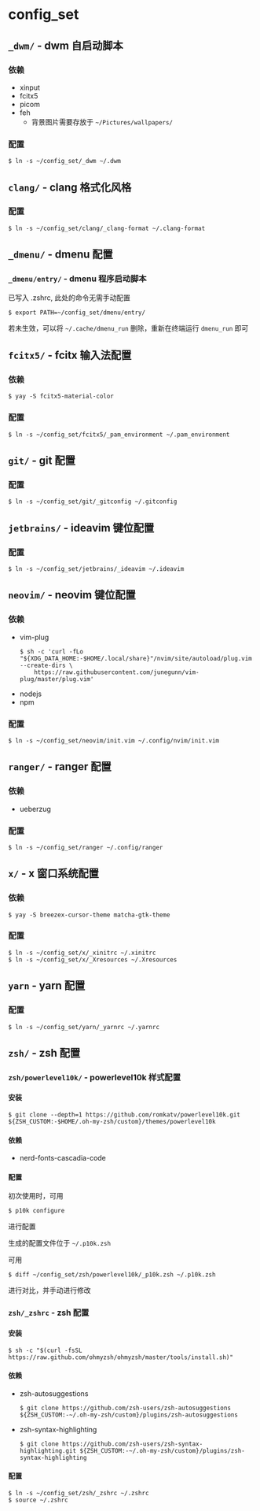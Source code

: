 # config_set

## `_dwm/` - dwm 自启动脚本

### 依赖

- xinput
- fcitx5
- picom
- feh
  - 背景图片需要存放于 `~/Pictures/wallpapers/`

### 配置

```shell
$ ln -s ~/config_set/_dwm ~/.dwm
```

## `clang/` - clang 格式化风格

### 配置

```shell
$ ln -s ~/config_set/clang/_clang-format ~/.clang-format
```

## `_dmenu/` - dmenu 配置

### `_dmenu/entry/` - dmenu 程序启动脚本

已写入 .zshrc, 此处的命令无需手动配置

```shell
$ export PATH=~/config_set/dmenu/entry/
```

若未生效，可以将 `~/.cache/dmenu_run` 删除，重新在终端运行 `dmenu_run` 即可

## `fcitx5/` - fcitx 输入法配置

### 依赖

```shell
$ yay -S fcitx5-material-color
```

### 配置

```shell
$ ln -s ~/config_set/fcitx5/_pam_environment ~/.pam_environment
```

## `git/` - git 配置

### 配置

```shell
$ ln -s ~/config_set/git/_gitconfig ~/.gitconfig
```

## `jetbrains/` - ideavim 键位配置

### 配置

```shell
$ ln -s ~/config_set/jetbrains/_ideavim ~/.ideavim
```

## `neovim/` - neovim 键位配置

### 依赖

- vim-plug
  ```shell
  $ sh -c 'curl -fLo "${XDG_DATA_HOME:-$HOME/.local/share}"/nvim/site/autoload/plug.vim --create-dirs \
      https://raw.githubusercontent.com/junegunn/vim-plug/master/plug.vim'
  ```
- nodejs
- npm

### 配置

```shell
$ ln -s ~/config_set/neovim/init.vim ~/.config/nvim/init.vim
```

## `ranger/` - ranger 配置

### 依赖

- ueberzug

### 配置

```shell
$ ln -s ~/config_set/ranger ~/.config/ranger
```

## `x/` - x 窗口系统配置

### 依赖

```shell
$ yay -S breezex-cursor-theme matcha-gtk-theme
```

### 配置

```shell
$ ln -s ~/config_set/x/_xinitrc ~/.xinitrc
$ ln -s ~/config_set/x/_Xresources ~/.Xresources
```

## `yarn` - yarn 配置

### 配置

```shell
$ ln -s ~/config_set/yarn/_yarnrc ~/.yarnrc
```

## `zsh/` - zsh 配置

### `zsh/powerlevel10k/` - powerlevel10k 样式配置

#### 安装

```shell
$ git clone --depth=1 https://github.com/romkatv/powerlevel10k.git ${ZSH_CUSTOM:-$HOME/.oh-my-zsh/custom}/themes/powerlevel10k
```

#### 依赖

- nerd-fonts-cascadia-code

#### 配置

初次使用时，可用

```shell
$ p10k configure
```

进行配置

生成的配置文件位于 `~/.p10k.zsh`

可用

```shell
$ diff ~/config_set/zsh/powerlevel10k/_p10k.zsh ~/.p10k.zsh
```

进行对比，并手动进行修改

### `zsh/_zshrc` - zsh 配置

#### 安装

```shell
$ sh -c "$(curl -fsSL https://raw.github.com/ohmyzsh/ohmyzsh/master/tools/install.sh)"
```

#### 依赖

- zsh-autosuggestions
  ```shell
  $ git clone https://github.com/zsh-users/zsh-autosuggestions ${ZSH_CUSTOM:-~/.oh-my-zsh/custom}/plugins/zsh-autosuggestions
  ```
- zsh-syntax-highlighting
  ```shell
  $ git clone https://github.com/zsh-users/zsh-syntax-highlighting.git ${ZSH_CUSTOM:-~/.oh-my-zsh/custom}/plugins/zsh-syntax-highlighting
  ```

#### 配置

```shell
$ ln -s ~/config_set/zsh/_zshrc ~/.zshrc
$ source ~/.zshrc
```
